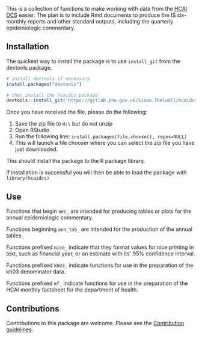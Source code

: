 <!-- README.md is generated from README.Rmd. Please edit that file -->
This is a collection of functions to make working with data from the [HCAI DCS](https://hcaidcs.phe.org.uk/) easier. The plan is to include Rmd documents to produce the IS six-monthly reports and other standard outputs, including the quarterly epidemiologic commentary.

Installation
------------

The quickest way to install the package is to use `install_git` from the devtools package.

``` r
# install devtools if necessary
install.packages("devtools")

# then install the hcaidcs package
devtools::install_git('https://gitlab.phe.gov.uk/Simon.Thelwall/hcaidcs.git')
```

Once you have received the file, please do the following:

1.  Save the zip file to `H:\` but do not unzip
2.  Open RStudio
3.  Run the following line: `install.packages(file.choose(), repos=NULL)`
4.  This will launch a file chooser where you can select the zip file you have just downloaded.

This should install the package to the R package library.

If installation is successful you will then be able to load the package with `library(hcaidcs)`

Use
---

Functions that begin `aec_` are intended for producing tables or plots for the annual epidemiologic commentary.

Functions beginning `ann_tab_` are intended for the production of the annual tables.

Functions prefixed `nice_` indicate that they format values for nice printing in text, such as financial year, or an estimate with its' 95% confidence interval.

Functions prefixed `kh03_` indicate functions for use in the preparation of the kh03 denominator data.

Functions prefixed `mf_` indicate functions for use in the preparation of the HCAI monthly factsheet for the department of health.

Contributions
-------------

Contributions to this package are welcome. Please see the [Contribution guidelines](http://bioinformatics-git.phe.gov.uk/Simon.Thelwall/hcaidcs/blob/master/CONTRIBUTING.md).
